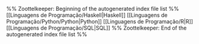 %% Zoottelkeeper: Beginning of the autogenerated index file list  %%
 [[Linguagens de Programação/Haskell|Haskell]]
 [[Linguagens de Programação/Python/Python|Python]]
 [[Linguagens de Programação/R|R]]
 [[Linguagens de Programação/SQL|SQL]]
%% Zoottelkeeper: End of the autogenerated index file list  %%
